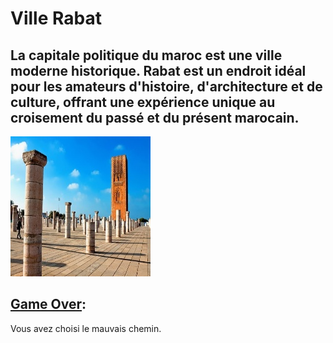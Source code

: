 # Ville Rabat
## La capitale politique du maroc est une ville moderne historique. Rabat est un endroit idéal pour les amateurs d'histoire, d'architecture et de culture, offrant une expérience unique au croisement du passé et du présent marocain.
![rabat](../ressources/rabat.jpg)

## [Game Over](gameOver.md):
Vous avez choisi le mauvais chemin.
